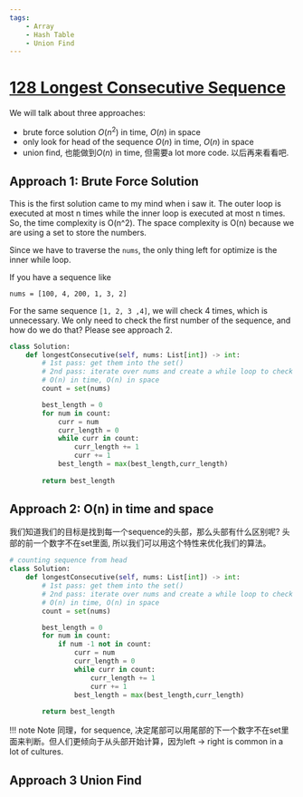 ```yaml
---
tags:
    - Array
    - Hash Table
    - Union Find
---
```

# [128 Longest Consecutive Sequence](https://leetcode.com/problems/longest-consecutive-sequence/)

We will talk about three approaches:

- brute force solution $O(n^2)$ in time, $O(n)$ in space
- only look for head of the sequence $O(n)$ in time, $O(n)$ in space
- union find, 也能做到$O(n)$ in time, 但需要a lot more code. 以后再来看看吧.

## Approach 1: Brute Force Solution

This is the first solution came to my mind when i saw it. The outer loop is executed at most n times while the inner loop is executed at most n times. So, the time complexity is O(n^2). The space complexity is O(n) because we are using a set to store the numbers.

Since we have to traverse the `nums`, the only thing left for optimize is the inner while loop. 

If you have a sequence like 
```
nums = [100, 4, 200, 1, 3, 2]
```
For the same sequence `[1, 2, 3 ,4]`, we will check 4 times, which is unnecessary. We only need to check the first number of the sequence, and how do we do that? Please see approach 2.

```python
class Solution:
    def longestConsecutive(self, nums: List[int]) -> int:
        # 1st pass: get them into the set()
        # 2nd pass: iterate over nums and create a while loop to check the hashmap
        # O(n) in time, O(n) in space
        count = set(nums)

        best_length = 0
        for num in count:
            curr = num
            curr_length = 0
            while curr in count:                            
                curr_length += 1
                curr += 1
            best_length = max(best_length,curr_length)
        
        return best_length
```


## Approach 2: O(n) in time and space

我们知道我们的目标是找到每一个sequence的头部，那么头部有什么区别呢? 头部的前一个数字不在set里面, 所以我们可以用这个特性来优化我们的算法。

```python
# counting sequence from head
class Solution:
    def longestConsecutive(self, nums: List[int]) -> int:
        # 1st pass: get them into the set()
        # 2nd pass: iterate over nums and create a while loop to check the hashmap
        # O(n) in time, O(n) in space
        count = set(nums)

        best_length = 0
        for num in count:
            if num -1 not in count:
                curr = num
                curr_length = 0
                while curr in count:                            
                    curr_length += 1
                    curr += 1
                best_length = max(best_length,curr_length)
        
        return best_length
```

!!! note Note
    同理，for sequence, 决定尾部可以用尾部的下一个数字不在set里面来判断。但人们更倾向于从头部开始计算，因为left -> right is common in a lot of cultures.


## Approach 3 Union Find

